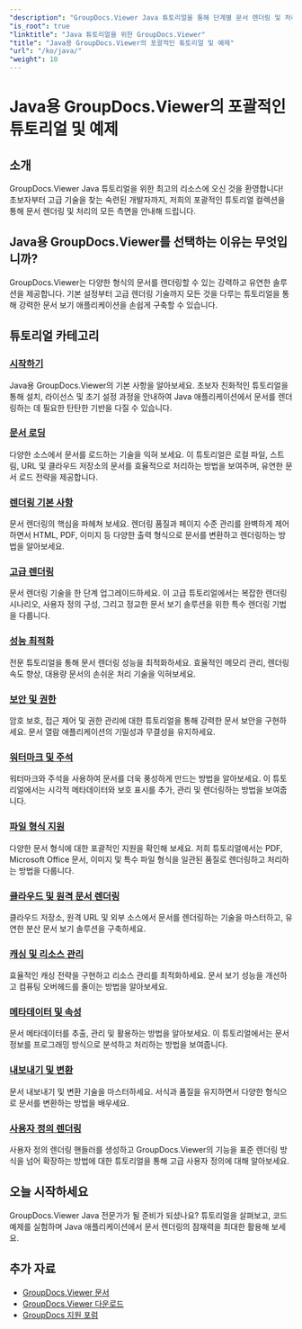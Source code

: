 ```yaml
---
"description": "GroupDocs.Viewer Java 튜토리얼을 통해 단계별 문서 렌더링 및 처리 기술을 익혀보세요. 다양한 형식에서 효율적으로 문서를 보는 방법을 익힐 수 있습니다."
"is_root": true
"linktitle": "Java 튜토리얼을 위한 GroupDocs.Viewer"
"title": "Java용 GroupDocs.Viewer의 포괄적인 튜토리얼 및 예제"
"url": "/ko/java/"
"weight": 10
---
```


# Java용 GroupDocs.Viewer의 포괄적인 튜토리얼 및 예제

## 소개
GroupDocs.Viewer Java 튜토리얼을 위한 최고의 리소스에 오신 것을 환영합니다! 초보자부터 고급 기술을 찾는 숙련된 개발자까지, 저희의 포괄적인 튜토리얼 컬렉션을 통해 문서 렌더링 및 처리의 모든 측면을 안내해 드립니다.

## Java용 GroupDocs.Viewer를 선택하는 이유는 무엇입니까?
GroupDocs.Viewer는 다양한 형식의 문서를 렌더링할 수 있는 강력하고 유연한 솔루션을 제공합니다. 기본 설정부터 고급 렌더링 기술까지 모든 것을 다루는 튜토리얼을 통해 강력한 문서 보기 애플리케이션을 손쉽게 구축할 수 있습니다.

## 튜토리얼 카테고리

### [시작하기](./getting-started/)
Java용 GroupDocs.Viewer의 기본 사항을 알아보세요. 초보자 친화적인 튜토리얼을 통해 설치, 라이선스 및 초기 설정 과정을 안내하여 Java 애플리케이션에서 문서를 렌더링하는 데 필요한 탄탄한 기반을 다질 수 있습니다.

### [문서 로딩](./document-loading/)
다양한 소스에서 문서를 로드하는 기술을 익혀 보세요. 이 튜토리얼은 로컬 파일, 스트림, URL 및 클라우드 저장소의 문서를 효율적으로 처리하는 방법을 보여주며, 유연한 문서 로드 전략을 제공합니다.

### [렌더링 기본 사항](./rendering-basics/)
문서 렌더링의 핵심을 파헤쳐 보세요. 렌더링 품질과 페이지 수준 관리를 완벽하게 제어하면서 HTML, PDF, 이미지 등 다양한 출력 형식으로 문서를 변환하고 렌더링하는 방법을 알아보세요.

### [고급 렌더링](./advanced-rendering/)
문서 렌더링 기술을 한 단계 업그레이드하세요. 이 고급 튜토리얼에서는 복잡한 렌더링 시나리오, 사용자 정의 구성, 그리고 정교한 문서 보기 솔루션을 위한 특수 렌더링 기법을 다룹니다.

### [성능 최적화](./performance-optimization/)
전문 튜토리얼을 통해 문서 렌더링 성능을 최적화하세요. 효율적인 메모리 관리, 렌더링 속도 향상, 대용량 문서의 손쉬운 처리 기술을 익혀보세요.

### [보안 및 권한](./security-permissions/)
암호 보호, 접근 제어 및 권한 관리에 대한 튜토리얼을 통해 강력한 문서 보안을 구현하세요. 문서 열람 애플리케이션의 기밀성과 무결성을 유지하세요.

### [워터마크 및 주석](./watermarks-annotations/)
워터마크와 주석을 사용하여 문서를 더욱 풍성하게 만드는 방법을 알아보세요. 이 튜토리얼에서는 시각적 메타데이터와 보호 표시를 추가, 관리 및 렌더링하는 방법을 보여줍니다.

### [파일 형식 지원](./file-formats-support/)
다양한 문서 형식에 대한 포괄적인 지원을 확인해 보세요. 저희 튜토리얼에서는 PDF, Microsoft Office 문서, 이미지 및 특수 파일 형식을 일관된 품질로 렌더링하고 처리하는 방법을 다룹니다.

### [클라우드 및 원격 문서 렌더링](./cloud-remote-document-rendering/)
클라우드 저장소, 원격 URL 및 외부 소스에서 문서를 렌더링하는 기술을 마스터하고, 유연한 분산 문서 보기 솔루션을 구축하세요.

### [캐싱 및 리소스 관리](./caching-resource-management/)
효율적인 캐싱 전략을 구현하고 리소스 관리를 최적화하세요. 문서 보기 성능을 개선하고 컴퓨팅 오버헤드를 줄이는 방법을 알아보세요.

### [메타데이터 및 속성](./metadata-properties/)
문서 메타데이터를 추출, 관리 및 활용하는 방법을 알아보세요. 이 튜토리얼에서는 문서 정보를 프로그래밍 방식으로 분석하고 처리하는 방법을 보여줍니다.

### [내보내기 및 변환](./export-conversion/)
문서 내보내기 및 변환 기술을 마스터하세요. 서식과 품질을 유지하면서 다양한 형식으로 문서를 변환하는 방법을 배우세요.

### [사용자 정의 렌더링](./custom-rendering/)
사용자 정의 렌더링 핸들러를 생성하고 GroupDocs.Viewer의 기능을 표준 렌더링 방식을 넘어 확장하는 방법에 대한 튜토리얼을 통해 고급 사용자 정의에 대해 알아보세요.

## 오늘 시작하세요
GroupDocs.Viewer Java 전문가가 될 준비가 되셨나요? 튜토리얼을 살펴보고, 코드 예제를 실험하며 Java 애플리케이션에서 문서 렌더링의 잠재력을 최대한 활용해 보세요.

## 추가 자료
- [GroupDocs.Viewer 문서](https://reference.groupdocs.com/viewer/java/)
- [GroupDocs.Viewer 다운로드](https://downloads.groupdocs.com/viewer/java)
- [GroupDocs 지원 포럼](https://forum.groupdocs.com/c/viewer/)